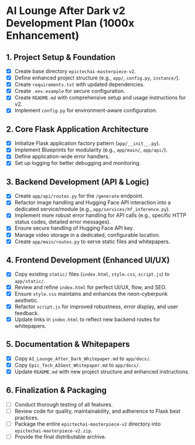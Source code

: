 # AI Lounge After Dark v2 Development Plan (1000x Enhancement)

## 1. Project Setup & Foundation
- [x] Create base directory `epictechai-masterpiece-v2`.
- [x] Define enhanced project structure (e.g., `app/`, `config.py`, `instance/`).
- [x] Create `requirements.txt` with updated dependencies.
- [x] Create `.env.example` for secure configuration.
- [x] Create `README.md` with comprehensive setup and usage instructions for v2.
- [x] Implement `config.py` for environment-aware configuration.

## 2. Core Flask Application Architecture
- [x] Initialize Flask application factory pattern (`app/__init__.py`).
- [x] Implement Blueprints for modularity (e.g., `app/main/`, `app/api/`).
- [x] Define application-wide error handlers.
- [x] Set up logging for better debugging and monitoring.

## 3. Backend Development (API & Logic)
- [x] Create `app/api/routes.py` for the `/generate` endpoint.
- [x] Refactor image handling and Hugging Face API interaction into a dedicated service/module (e.g., `app/services/hf_inference.py`).
- [x] Implement more robust error handling for API calls (e.g., specific HTTP status codes, detailed error messages).
- [x] Ensure secure handling of Hugging Face API key.
- [x] Manage video storage in a dedicated, configurable location.
- [x] Create `app/main/routes.py` to serve static files and whitepapers.

## 4. Frontend Development (Enhanced UI/UX)
- [x] Copy existing `static/` files (`index.html`, `style.css`, `script.js`) to `app/static/`.
- [x] Review and refine `index.html` for perfect UI/UX, flow, and SEO.
- [x] Ensure `style.css` maintains and enhances the neon-cyberpunk aesthetic.
- [x] Refactor `script.js` for improved robustness, error display, and user feedback.
- [x] Update links in `index.html` to reflect new backend routes for whitepapers.

## 5. Documentation & Whitepapers
- [x] Copy `AI_Lounge_After_Dark_Whitepaper.md` to `app/docs/`.
- [x] Copy `Epic_Tech_AIGent_Whitepaper.md` to `app/docs/`.
- [x] Update `README.md` with new project structure and enhanced instructions.

## 6. Finalization & Packaging
- [ ] Conduct thorough testing of all features.
- [ ] Review code for quality, maintainability, and adherence to Flask best practices.
- [ ] Package the entire `epictechai-masterpiece-v2` directory into `epictechai-masterpiece-v2.zip`.
- [ ] Provide the final distributable archive.